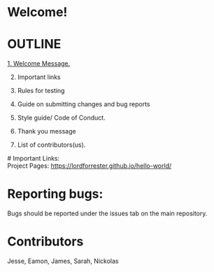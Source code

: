 # Welcome!

# OUTLINE

[1. Welcome Message.](#ImportantLinks)


2. Important links

3. Rules for testing

4. Guide on submitting changes and bug reports

5. Style guide/ Code of Conduct.

6. Thank you message

7. List of contributors(us).

<a name="ImportantLinks"># Important Links:</a><br>
Project Pages: https://lordforrester.github.io/hello-world/

# Reporting bugs: <br>
Bugs should be reported under the issues tab on the main repository.

# Contributors <br>
Jesse, Eamon, James, Sarah, Nickolas
